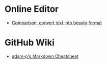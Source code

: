 # Online Editor
* [Comparison, convert text into beauty format](http://prettydiff.com/)

# GitHub Wiki
* [adam-p's Markdown Cheatsheet](https://github.com/adam-p/markdown-here/wiki/Markdown-Cheatsheet)
